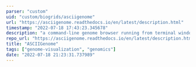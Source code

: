 ```yaml
---
parser: "custom"
uid: "custom/biogrids/asciigenome"
url: "https://asciigenome.readthedocs.io/en/latest/description.html"
timestamp: "2022-07-18 17:43:23.345678"
description: "a command-line genome browser running from terminal window and solely based on ASCII characters."
repo_url: "https://asciigenome.readthedocs.io/en/latest/description.html"
title: "ASCIIGenome"
tags: ["genome-visualization", "genomics"]
date: "2022-07-18 21:23:31.737989"
---
```

